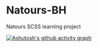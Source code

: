 # Natours-BH
 Natours SCSS learning project

[![Ashutosh's github activity graph](https://activity-graph.herokuapp.com/graph?username=Ashutosh00710&theme=gruvbox)](https://github.com/ashutosh00710/github-readme-activity-graph)
